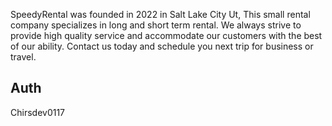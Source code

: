 SpeedyRental was founded in 2022 in Salt Lake City Ut, This small rental company specializes in long and short term rental. 
We always strive to provide high quality service and accommodate our customers with the best of our ability. 
Contact us today and schedule you next trip for business or travel.

## Auth
Chirsdev0117
